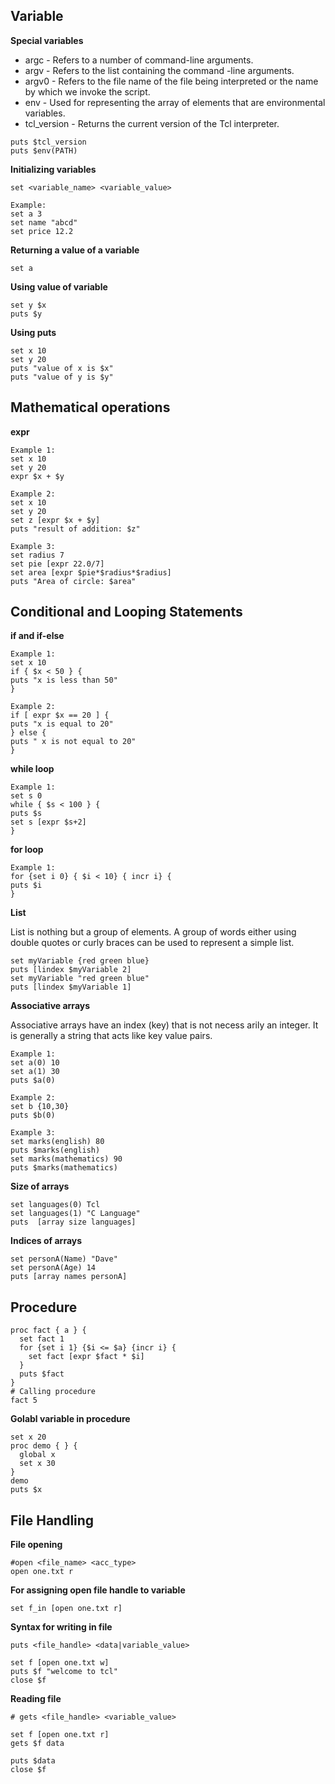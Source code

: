 ## Variable

**Special variables**

- argc  - Refers to a number of command-line arguments.
- argv  - Refers to the list containing the command -line arguments.
- argv0 - Refers to the file name of the file being interpreted or the name by which we invoke the script.
- env   - Used for representing the array of elements that are environmental variables.
- tcl_version - Returns the current version of the Tcl interpreter.

```
puts $tcl_version
puts $env(PATH)
```

**Initializing variables**

```
set <variable_name> <variable_value>
```
```
Example:
set a 3
set name "abcd"
set price 12.2
```

**Returning a value of a variable**
```
set a
```

**Using value of variable**
```
set y $x
puts $y
```
**Using puts**
```
set x 10
set y 20
puts "value of x is $x"
puts "value of y is $y"
```
## Mathematical operations
**expr**
```
Example 1:
set x 10
set y 20
expr $x + $y
```
```
Example 2:
set x 10
set y 20
set z [expr $x + $y]
puts "result of addition: $z"
```
```
Example 3:
set radius 7
set pie [expr 22.0/7]
set area [expr $pie*$radius*$radius]
puts "Area of circle: $area"
```

## Conditional and Looping Statements

**if and if-else**
```
Example 1:
set x 10
if { $x < 50 } {
puts "x is less than 50"
}
```
```
Example 2:
if [ expr $x == 20 ] {
puts "x is equal to 20"
} else {
puts " x is not equal to 20"
}
```

**while loop**
```
Example 1:
set s 0
while { $s < 100 } {
puts $s
set s [expr $s+2]
}
```

**for loop**
```
Example 1:
for {set i 0} { $i < 10} { incr i} {
puts $i
}
```
**List**

List is nothing but a group of elements. A group of words either using double quotes or curly braces can be used to represent a simple list. 
```
set myVariable {red green blue}
puts [lindex $myVariable 2]
set myVariable "red green blue"
puts [lindex $myVariable 1]
```
**Associative arrays**

Associative arrays have an index (key) that is not necess arily an integer. It is generally a string that acts like key value pairs. 
```
Example 1:
set a(0) 10
set a(1) 30
puts $a(0)
```
```
Example 2:
set b {10,30}
puts $b(0)
```
```
Example 3:
set marks(english) 80
puts $marks(english)
set marks(mathematics) 90
puts $marks(mathematics)
```

**Size of arrays**
```
set languages(0) Tcl
set languages(1) "C Language"
puts  [array size languages]
```

**Indices of arrays**
```
set personA(Name) "Dave"
set personA(Age) 14
puts [array names personA]
```

## Procedure

```
proc fact { a } {
  set fact 1
  for {set i 1} {$i <= $a} {incr i} {
    set fact [expr $fact * $i]
  }
  puts $fact
}
# Calling procedure
fact 5
```

**Golabl variable in procedure**
```
set x 20
proc demo { } {
  global x
  set x 30
}
demo
puts $x
```
## File Handling

**File opening**
```
#open <file_name> <acc_type>
open one.txt r
```
 
**For assigning open file handle to variable**
```
set f_in [open one.txt r]  
```

**Syntax for writing in file**
```
puts <file_handle> <data|variable_value>
```
```
set f [open one.txt w]
puts $f "welcome to tcl"
close $f
```
**Reading file**
```
# gets <file_handle> <variable_value>
 
set f [open one.txt r]
gets $f data
 
puts $data
close $f
```
